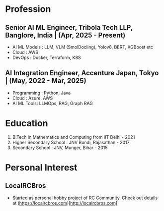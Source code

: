 # Profession
## Senior AI ML Engineer, Tribola Tech LLP, Banglore, India | (Apr, 2025 - Present)
- AI ML Models : LLM, VLM (SmolDocling), Yolov8, BERT, XGBoost etc
- Cloud : AWS
- DevOps : Docker, Terraform, K8S

## AI Integration Engineer, Accenture Japan, Tokyo | (May, 2022 - Mar, 2025)
- Programming : Python, Java
- Cloud : Azure, AWS
- AI ML Tools: LLMOps, RAG, Graph RAG 


# Education
1. B.Tech in Mathematics and Computing from IIT Delhi - 2021
2. Higher Secondary School : JNV Bundi, Rajasathan - 2017
3. Secondary School : JNV, Munger, Bihar - 2015

# Personal Interest
## LocalRCBros
- Started as personal hobby project of RC Community. Check out details at (https://localrcbros.com)[http://localrcbros.com] 

